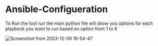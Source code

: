 # Ansible-Configueration

To Run the tool run the main python file will show you options for each playbook you want to run based on option from 1 to 6 

![Screenshot from 2023-12-09 19-54-47](https://github.com/amikha33/Ansible-Configueration/assets/46167070/0f4a777d-068c-4782-bec2-00683b6374a2)
